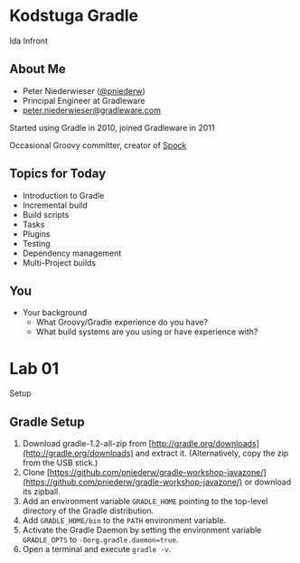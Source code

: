 # Kodstuga Gradle

Ida Infront

## About Me

* Peter Niederwieser ([@pniederw](http://twitter.com/pniederw))
* Principal Engineer at Gradleware
* peter.niederwieser@gradleware.com

Started using Gradle in 2010, joined Gradleware in 2011

Occasional Groovy committer, creator of [Spock](http://spockframework.org)

## Topics for Today

* Introduction to Gradle
* Incremental build
* Build scripts
* Tasks
* Plugins
* Testing
* Dependency management
* Multi-Project builds

## You

* Your background
    * What Groovy/Gradle experience do you have?
    * What build systems are you using or have experience with?

# Lab 01

Setup

## Gradle Setup

1. Download gradle-1.2-all-zip from [http://gradle.org/downloads](http://gradle.org/downloads) and extract it.
  (Alternatively, copy the zip from the USB stick.)
1. Clone [https://github.com/pniederw/gradle-workshop-javazone/](https://github.com/pniederw/gradle-workshop-javazone/) or download its zipball.
1. Add an environment variable `GRADLE_HOME` pointing to the top-level directory of the Gradle distribution.
1. Add `GRADLE_HOME/bin` to the `PATH` environment variable.
1. Activate the Gradle Daemon by setting the environment variable `GRADLE_OPTS` to `-Dorg.gradle.daemon=true`.
1. Open a terminal and execute `gradle -v`.

